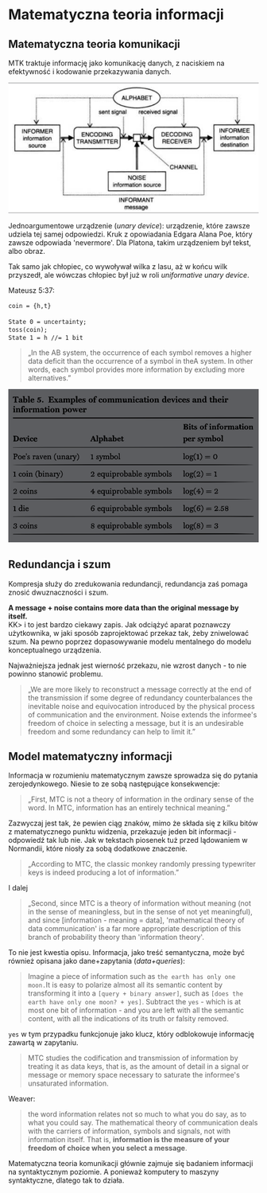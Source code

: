# Matematyczna teoria informacji

## Matematyczna teoria komunikacji

MTK traktuje informację jako komunikację danych, z naciskiem na efektywność i kodowanie przekazywania danych.

![](../.gitbook/assets/zrzut-ekranu-2020-04-4-o-18.01.04.png)

Jednoargumentowe urządzenie \(_unary device_\): urządzenie, które zawsze udziela tej samej odpowiedzi. Kruk z opowiadania Edgara Alana Poe, który zawsze odpowiada 'nevermore'. Dla Platona, takim urządzeniem był tekst, albo obraz.

Tak samo jak chłopiec, co wywoływał wilka z lasu, aż w końcu wilk przyszedł, ale wówczas chłopiec był już w roli _uniformative unary device_.

Mateusz 5:37:

```text
coin = {h,t}

State 0 = uncertainty;
toss(coin);
State 1 = h //= 1 bit
```

> „In the AB system, the occurrence of each symbol  removes a higher data deficit than the occurrence of a symbol in theA system. In other words, each symbol provides more information by excluding more alternatives.”

![](../.gitbook/assets/zrzut-ekranu-2020-04-4-o-18.20.24.png)

## Redundancja i szum

Kompresja służy do zredukowania redundancji, redundancja zaś pomaga znosić dwuznaczności i szum.

**A message + noise contains more data than the original message by itself.**  
KK&gt; i to jest bardzo ciekawy zapis. Jak odciążyć aparat poznawczy użytkownika, w jaki sposób zaprojektować przekaz tak, żeby zniwelować szum. Na pewno poprzez dopasowywanie modelu mentalnego do modelu konceptualnego urządzenia.

Najważniejsza jednak jest wierność przekazu, nie wzrost danych - to nie powinno stanowić problemu.

> „We are more likely to reconstruct a message correctly at the end of the transmission if some degree of redundancy counterbalances the inevitable noise and equivocation introduced by the physical process of communication and the environment. Noise extends the informee's freedom of choice in selecting a message, but it is an undesirable freedom and some redundancy can help to limit it.”

## Model matematyczny informacji

Informacja w rozumieniu matematycznym zawsze sprowadza się do pytania zerojedynkowego. Niesie to ze sobą następujące konsekwencje:

> „First, MTC is not a theory of information in the ordinary sense of the word. In MTC, information has an entirely technical meaning.”

Zazwyczaj jest tak, że pewien ciąg znaków, mimo że składa się z kilku bitów z matematycznego punktu widzenia, przekazuje jeden bit informacji - odpowiedź tak lub nie. Jak w tekstach piosenek tuż przed lądowaniem w Normandii, które niosły za sobą dodatkowe znaczenie.

> „According to MTC, the classic monkey randomly pressing typewriter keys is indeed producing a lot of information.”

I dalej

> „Second, since MTC is a theory of information without meaning \(not in the sense of meaningless, but in the sense of not yet meaningful\), and since \[information - meaning = data\], 'mathematical theory of data communication' is a far more appropriate description of this branch of probability theory than 'information theory'.

To nie jest kwestia opisu. Informacja, jako treść semantyczna, może być również opisana jako dane+zapytania \(_data+queries_\):

> Imagine a piece of information such as `the earth has only one moon.`It is easy to polarize almost all its semantic content by transforming it into a `[query + binary answer]`, such as `[does the earth have only one moon? + yes]`. Subtract the `yes` - which is at most one bit of information - and you are left with all the semantic content, with all the indications of its truth or falsity removed.

`yes` w tym przypadku funkcjonuje jako klucz, który odblokowuje informację zawartą w zapytaniu. 

> MTC studies the codification and transmission of information by treating it as data keys, that is, as the amount of detail in a signal or message or memory space necessary to saturate the informee's unsaturated information.

Weaver:

> the word information relates not so much to what you do say, as to what you could say. The mathematical theory of communication deals with the carriers of information, symbols and signals, not with information itself. That is, **information is the measure of your freedom of choice when you select a message**.

Matematyczna teoria komunikacji głównie zajmuje się badaniem informacji na syntaktycznym poziomie. A ponieważ komputery to maszyny syntaktyczne, dlatego tak to działa.



